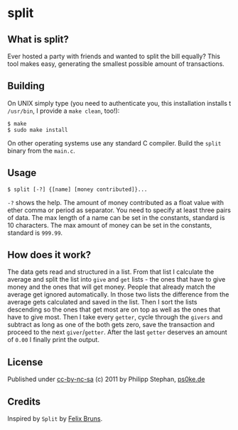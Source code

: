 # split

## What is split?
Ever hosted a party with friends and wanted to split the bill equally? This tool makes easy, generating the smallest possible amount of transactions.

## Building
On UNIX simply type (you need to authenticate you, this installation installs t `/usr/bin`, I provide a `make clean`, too!):

	$ make
	$ sudo make install

On other operating systems use any standard C compiler. Build the `split` binary from the `main.c`.


## Usage
	$ split [-?] {[name] [money contributed]}...

`-?` shows the help. The amount of money contributed as a float value with ether comma or period as separator. You need to specify at least three pairs of data. The max length of a name can be set in the constants, standard is 10 characters. The max amount of money can be set in the constants, standard is `999.99`.


## How does it work?
The data gets read and structured in a list. From that list I calculate the average and split the list into `give` and `get` lists - the ones that have to give money and the ones that will get money. People that already match the average get ignored automatically. In those two lists the difference from the average gets calculated and saved in the list. Then I sort the lists descending so the ones that get most are on top as well as the ones that have to give most. Then I take every `getter`, cycle through the `givers` and subtract as long as one of the both gets zero, save the transaction and proceed to the next `giver`/`getter`. After the last `getter` deserves an amount of `0.00` I finally print the output.


## License
Published under [cc-by-nc-sa](http://creativecommons.org/licenses/by-nc-sa/3.0/) (c) 2011 by Philipp Stephan, [ps0ke.de](http://ps0ke.de)


## Credits
Inspired by `Split` by [Felix Bruns](http://split.felixbruns.de/).

